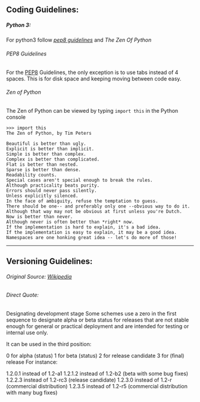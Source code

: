 ## Coding Guidelines:

##### Python 3:

For python3 follow *[pep8 guidelines](https://www.python.org/dev/peps/pep-0008/?)* and *The Zen Of Python*

###### PEP8 Guidelines
For the [PEP8](https://www.python.org/dev/peps/pep-0008/?) Guidelines, the only exception is to use tabs instead of 4 spaces. This is for disk space and keeping moving between code easy.

###### Zen of Python

The Zen of Python can be viewed by typing ```import this``` in the Python console

```
>>> import this
The Zen of Python, by Tim Peters

Beautiful is better than ugly.
Explicit is better than implicit.
Simple is better than complex.
Complex is better than complicated.
Flat is better than nested.
Sparse is better than dense.
Readability counts.
Special cases aren't special enough to break the rules.
Although practicality beats purity.
Errors should never pass silently.
Unless explicitly silenced.
In the face of ambiguity, refuse the temptation to guess.
There should be one-- and preferably only one --obvious way to do it.
Although that way may not be obvious at first unless you're Dutch.
Now is better than never.
Although never is often better than *right* now.
If the implementation is hard to explain, it's a bad idea.
If the implementation is easy to explain, it may be a good idea.
Namespaces are one honking great idea -- let's do more of those!
```

<hr>

## Versioning Guidelines:

###### Original Source: [Wikipedia](https://en.wikipedia.org/wiki/Software_versioning#Degree_of_compatibility)

###### Direct Quote:

Designating development stage
Some schemes use a zero in the first sequence to designate alpha or beta status for releases that are not stable enough for general or practical deployment and are intended for testing or internal use only.

It can be used in the third position:

0 for alpha (status)
1 for beta (status)
2 for release candidate
3 for (final) release
For instance:

1.2.0.1 instead of 1.2-a1
1.2.1.2 instead of 1.2-b2 (beta with some bug fixes)
1.2.2.3 instead of 1.2-rc3 (release candidate)
1.2.3.0 instead of 1.2-r (commercial distribution)
1.2.3.5 instead of 1.2-r5 (commercial distribution with many bug fixes)